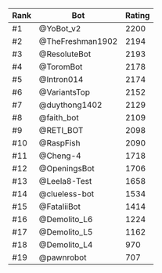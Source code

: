 Rank|Bot|Rating
---|---|---
#1|@YoBot_v2|2200
#2|@TheFreshman1902|2194
#3|@ResoluteBot|2193
#4|@ToromBot|2178
#5|@Intron014|2174
#6|@VariantsTop|2152
#7|@duythong1402|2129
#8|@faith_bot|2109
#9|@RETI_BOT|2098
#10|@RaspFish|2090
#11|@Cheng-4|1718
#12|@OpeningsBot|1706
#13|@Leela8-Test|1658
#14|@clueless-bot|1534
#15|@FataliiBot|1414
#16|@Demolito_L6|1224
#17|@Demolito_L5|1162
#18|@Demolito_L4|970
#19|@pawnrobot|707
